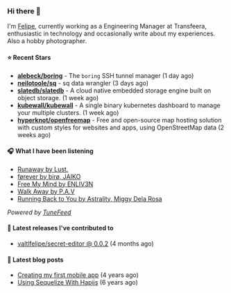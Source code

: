 ### Hi there 👋

I'm [Felipe](https://felipevm.com), currently working as a Engineering Manager at Transfeera, enthusiastic in technology and occasionally write about my experiences. Also a hobby photographer.

#### ⭐ Recent Stars
- **[alebeck/boring](https://github.com/alebeck/boring)** - The `boring`  SSH tunnel manager (1 day ago)
- **[neilotoole/sq](https://github.com/neilotoole/sq)** - sq data wrangler (3 days ago)
- **[slatedb/slatedb](https://github.com/slatedb/slatedb)** - A cloud native embedded storage engine built on object storage. (1 week ago)
- **[kubewall/kubewall](https://github.com/kubewall/kubewall)** - A single binary kubernetes dashboard to manage your multiple clusters. (1 week ago)
- **[hyperknot/openfreemap](https://github.com/hyperknot/openfreemap)** - Free and open-source map hosting solution with custom styles for websites and apps, using OpenStreetMap data (2 weeks ago)

#### 🎧 What I have been listening
- [Runaway by Lust.](https://open.spotify.com/track/001cS27FIbTGu1b9OdUCKx)
- [førever by birø, JAIKO](https://open.spotify.com/track/6IFhVh2iDJPMKFFKLuPblb)
- [Free My Mind by ENLIV3N](https://open.spotify.com/track/4ysacrZnJmUjvvseHfFlvn)
- [Walk Away by P.A.V](https://open.spotify.com/track/4nzZYDgs2sOA2DLDpyO1Ui)
- [Running Back to You by Astrality, Miggy Dela Rosa](https://open.spotify.com/track/12VCcXBvOlraAB1G7DAWH6)

_Powered by [TuneFeed](https://tunefeed.app?ref=valtlfelipe-gh-profile)_ 

#### 🚀 Latest releases I've contributed to


- [valtlfelipe/secret-editor @ 0.0.2](https://github.com/valtlfelipe/secret-editor/releases/tag/0.0.2) (4 months ago)

#### 📄 Latest blog posts
- [Creating my first mobile app](https://felipevm.com/posts/creating-my-first-mobile-app/) (4 years ago)
- [Using Sequelize With Hapijs](https://felipevm.com/posts/using-sequelize-with-hapijs/) (6 years ago)
